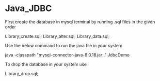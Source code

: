 # Java_JDBC

First create the database in mysql terminal by running .sql files in the given order

Library_create.sql;
Library_alter.sql;
Library_data.sql;

Use the below command to run the java file in your system

java -classpath "mysql-connector-java-8.0.18.jar:." JdbcDemo

To drop the database in your system use

Library_drop.sql;
